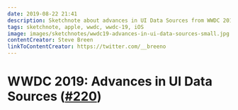 ```yaml
---
date: 2019-08-22 21:41
description: Sketchnote about advances in UI Data Sources from WWDC 2019
tags: sketchnote, apple, wwdc, wwdc-19, iOS
image: images/sketchnotes/wwdc19-advances-in-ui-data-sources-small.jpg
contentCreator: Steve Breen
linkToContentCreator: https://twitter.com/__breeno
---
```


# WWDC 2019: Advances in UI Data Sources ([#220](https://developer.apple.com/wwdc19/220))
